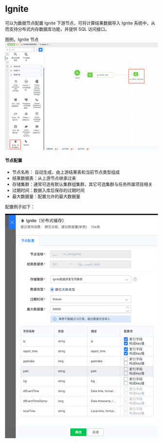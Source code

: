 # Ignite

可以为数据节点配置 Ignite 下游节点，可将计算结果数据导入 Ignite 系统中，从而支持分布式内存数据库功能，并提供 SQL 访问接口。

图例，Ignite 节点
![](../../../../assets/dataflow/components/storage/dataflow-ignite.png)

#### 节点配置
- 节点名称： 自动生成，由上游结果表和当前节点类型组成
- 结果数据表：从上游节点继承过来
- 存储集群：通常可选有默认集群组集群，其它可选集群与任务所属项目相关
- 过期时间：数据入库后保存的过期时间
- 最大数据量：配置允许的最大数据量

配置例子如下：

![](../../../../assets/dataflow/components/storage/dataflow-ignite-example.png)

